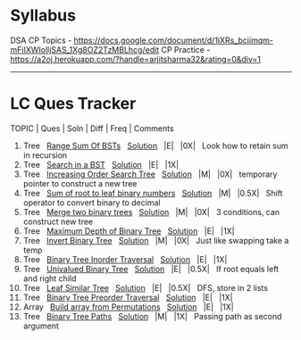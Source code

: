 # Syllabus

DSA 
CP Topics - https://docs.google.com/document/d/1iXRs_bcjimqm-mFiIXWIolljSAS_1Xg8OZ2TzMBLhcg/edit
CP Practice - https://a2oj.herokuapp.com/?handle=arjitsharma32&rating=0&div=1

---

# LC Ques Tracker
TOPIC | Ques | Soln | Diff | Freq | Comments
1. Tree &nbsp; [Range Sum Of BSTs](https://leetcode.com/problems/range-sum-of-bst/)  &nbsp; [Solution](https://leetcode.com/submissions/detail/574447664/) &nbsp; |E| &nbsp; |0X| &nbsp; Look how to retain sum in recursion
2. Tree &nbsp; [Search in a BST](https://leetcode.com/problems/search-in-a-binary-search-tree/)  &nbsp; [Solution](https://leetcode.com/submissions/detail/574778978/) &nbsp; |E| &nbsp; |1X|  
3. Tree &nbsp; [Increasing Order Search Tree](https://leetcode.com/problems/increasing-order-search-tree/)  &nbsp; [Solution](https://leetcode.com/submissions/detail/574932051/) &nbsp; |M| &nbsp; |0X| &nbsp; temporary pointer to construct a new tree
4. Tree &nbsp; [Sum of root to leaf binary numbers](https://leetcode.com/problems/sum-of-root-to-leaf-binary-numbers/)  &nbsp; [Solution](https://leetcode.com/submissions/detail/575392798/) &nbsp; |M| &nbsp; |0.5X| &nbsp; Shift operator to convert binary to decimal
5. Tree &nbsp; [Merge two binary trees](https://leetcode.com/problems/merge-two-binary-trees/)  &nbsp; [Solution](https://leetcode.com/submissions/detail/575755938/) &nbsp; |M| &nbsp; |0X| &nbsp; 3 conditions, can construct new tree 
6. Tree &nbsp; [Maximum Depth of Binary Tree](https://leetcode.com/problems/maximum-depth-of-binary-tree/)  &nbsp; [Solution](https://leetcode.com/submissions/detail/575760358/) &nbsp; |E| &nbsp; |1X| 
7. Tree &nbsp; [Invert Binary Tree](https://leetcode.com/problems/invert-binary-tree/)  &nbsp; [Solution](https://leetcode.com/submissions/detail/575771631/) &nbsp; |M| &nbsp; |0X| &nbsp; Just like swapping take a temp
8. Tree &nbsp; [Binary Tree Inorder Traversal](https://leetcode.com/problems/binary-tree-inorder-traversal/)  &nbsp; [Solution](https://leetcode.com/submissions/detail/575774971/) &nbsp; |E| &nbsp; |1X| 
9. Tree &nbsp; [Univalued Binary Tree](https://leetcode.com/problems/univalued-binary-tree/)  &nbsp; [Solution](https://leetcode.com/submissions/detail/576800610/) &nbsp; |E| &nbsp; |0.5X| &nbsp; If root equals left and right child
10. Tree &nbsp; [Leaf Similar Tree](https://leetcode.com/problems/leaf-similar-trees/)  &nbsp; [Solution](https://leetcode.com/submissions/detail/577508668/) &nbsp; |E| &nbsp; |0.5X| &nbsp; DFS, store in 2 lists  
11. Tree &nbsp; [Binary Tree Preorder Traversal](https://leetcode.com/problems/binary-tree-preorder-traversal/)  &nbsp; [Solution](https://leetcode.com/submissions/detail/580436374/) &nbsp; |E| &nbsp; |1X| &nbsp; 
12. Array &nbsp; [Build array from Permutations](https://leetcode.com/problems/build-array-from-permutation/)  &nbsp; [Solution](https://leetcode.com/submissions/detail/581051835/) &nbsp; |E| &nbsp; |1X| &nbsp; 
13. Tree &nbsp; [Binary Tree Paths](https://leetcode.com/problems/binary-tree-paths/)  &nbsp; [Solution](https://leetcode.com/submissions/detail/588572276/) &nbsp; |M| &nbsp; |1X| &nbsp; Passing path as second argument 
